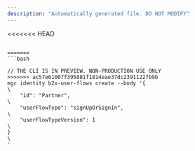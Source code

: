 ```yaml
---
description: "Automatically generated file. DO NOT MODIFY"
---
```


<<<<<<< HEAD
```cli

=======
```bash

// THE CLI IS IN PREVIEW. NON-PRODUCTION USE ONLY
>>>>>>> ac57e61007f395881f1814eae37dc23911227b9b
mgc identity b2x-user-flows create --body '{\
    "id": "Partner",\
    "userFlowType": "signUpOrSignIn",\
    "userFlowTypeVersion": 1\
}\
'

```